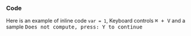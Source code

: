 ### Code

Here is an example of inline code `var = 1`, Keyboard controls <kbd>⌘ + V</kbd> and a sample <samp>Does not compute, press: <kbd>Y</kbd> to continue</samp>

<!-- #! `<samp>` isn't widely used. Get rid of it? -->
